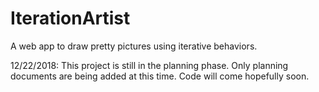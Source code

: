 # IterationArtist
A web app to draw pretty pictures using iterative behaviors.

12/22/2018:
This project is still in the planning phase. Only planning documents are being added at this time. Code will come hopefully soon.
